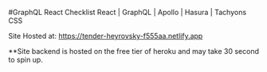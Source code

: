 #GraphQL React Checklist
React | GraphQL | Apollo | Hasura | Tachyons CSS

Site Hosted at: <a href="https://tender-heyrovsky-f555aa.netlify.app/" target="_blank"> https://tender-heyrovsky-f555aa.netlify.app</a>

\*\*Site backend is hosted on the free tier of heroku and may take 30 second to spin up.

